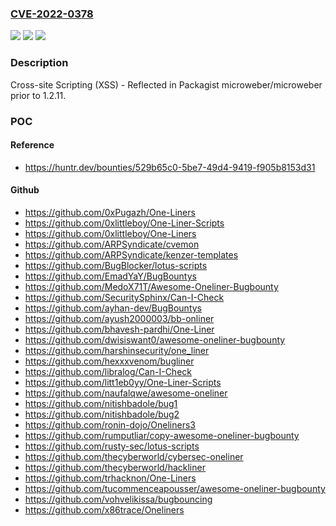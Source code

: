 ### [CVE-2022-0378](https://cve.mitre.org/cgi-bin/cvename.cgi?name=CVE-2022-0378)
![](https://img.shields.io/static/v1?label=Product&message=microweber%2Fmicroweber&color=blue)
![](https://img.shields.io/static/v1?label=Version&message=%3C%201.2.11%20&color=brighgreen)
![](https://img.shields.io/static/v1?label=Vulnerability&message=CWE-79%20Improper%20Neutralization%20of%20Input%20During%20Web%20Page%20Generation%20('Cross-site%20Scripting')&color=brighgreen)

### Description

Cross-site Scripting (XSS) - Reflected in Packagist microweber/microweber prior to 1.2.11.

### POC

#### Reference
- https://huntr.dev/bounties/529b65c0-5be7-49d4-9419-f905b8153d31

#### Github
- https://github.com/0xPugazh/One-Liners
- https://github.com/0xlittleboy/One-Liner-Scripts
- https://github.com/0xlittleboy/One-Liners
- https://github.com/ARPSyndicate/cvemon
- https://github.com/ARPSyndicate/kenzer-templates
- https://github.com/BugBlocker/lotus-scripts
- https://github.com/EmadYaY/BugBountys
- https://github.com/MedoX71T/Awesome-Oneliner-Bugbounty
- https://github.com/SecuritySphinx/Can-I-Check
- https://github.com/ayhan-dev/BugBountys
- https://github.com/ayush2000003/bb-onliner
- https://github.com/bhavesh-pardhi/One-Liner
- https://github.com/dwisiswant0/awesome-oneliner-bugbounty
- https://github.com/harshinsecurity/one_liner
- https://github.com/hexxxvenom/bugliner
- https://github.com/libralog/Can-I-Check
- https://github.com/litt1eb0yy/One-Liner-Scripts
- https://github.com/naufalqwe/awesome-oneliner
- https://github.com/nitishbadole/bug1
- https://github.com/nitishbadole/bug2
- https://github.com/ronin-dojo/Oneliners3
- https://github.com/rumputliar/copy-awesome-oneliner-bugbounty
- https://github.com/rusty-sec/lotus-scripts
- https://github.com/thecyberworld/cybersec-oneliner
- https://github.com/thecyberworld/hackliner
- https://github.com/trhacknon/One-Liners
- https://github.com/tucommenceapousser/awesome-oneliner-bugbounty
- https://github.com/vohvelikissa/bugbouncing
- https://github.com/x86trace/Oneliners


